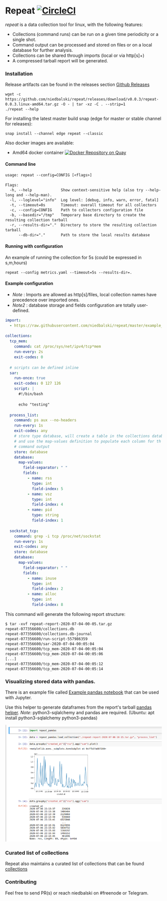 # Repeat [![CircleCI](https://circleci.com/gh/niedbalski/repeat.svg?style=svg)](https://circleci.com/gh/niedbalski/repeat)

*repeat* is a data collection tool for linux, with the following features:

* Collections (command runs) can be run on a given time periodicity or a single shot.
* Command output can be processed and stored on files or on a local database for further analysis. 
* Collections can be shared through imports (local or via http[s]+)
* A compressed tarball report will be generated.

### Installation

Release artifacts can be found in the releases section [Github Releases](https://github.com/niedbalski/repeat/releases)
```shell script
wget -c https://github.com/niedbalski/repeat/releases/download/v0.0.3/repeat-0.0.3.linux-amd64.tar.gz -O - | tar -xz -C . --strip=1
./repeat --help
```
For installing the latest master build snap (edge for master or stable channel for releases):
```shell script
snap install --channel edge repeat --classic
```

Also docker images are available:

* Amd64 docker container [![Docker Repository on Quay](https://quay.io/repository/niedbalski/repeat-linux-amd64/status "Docker Repository on Quay")](https://quay.io/repository/niedbalski/repeat-linux-amd64)


#### Command line

```shell script
usage: repeat --config=CONFIG [<flags>]

Flags:
  -h, --help             Show context-sensitive help (also try --help-long and --help-man).
  -l, --loglevel="info"  Log level: [debug, info, warn, error, fatal]
  -t, --timeout=0s       Timeout: overall timeout for all collectors
  -c, --config=CONFIG    Path to collectors configuration file
  -b, --basedir="/tmp"   Temporary base directory to create the resulting collection tarball
  -r, --results-dir="."  Directory to store the resulting collection tarball
      --db-dir="."       Path to store the local results database 
```

#### Running with configuration

An example of running the collection for 5s (could be expressed in s,m,hours)

```shell script
repeat --config metrics.yaml --timeout=5s --results-dir=.
```

#### Example configuration

* *Note* : Imports are allowed as http[s]/files, local collection names have precedence over imported ones.
* *Note2* : database storage and fields configuration are totally user-defined.

```yaml
import:
  - https://raw.githubusercontent.com/niedbalski/repeat/master/example_metrics.yaml#md5sum=6c5b5d8fafd343d5cf452a7660ad9dd1

collections:
  tcp_mem:
    command: cat /proc/sys/net/ipv4/tcp*mem
    run-every: 2s
    exit-codes: 0

  # scripts can be defined inline
  sar:
    run-once: true
    exit-codes: 0 127 126
    script: |
      #!/bin/bash

      echo "testing"

  process_list:
    command: ps aux --no-headers
    run-every: 1s
    exit-codes: any
    # store type database, will create a table in the collections database
    # and use the map-values definition to populate each column for th given
    # command output
    store: database
    database:
      map-values:
        field-separator: " "
        fields:
          - name: rss
            type: int
            field-index: 5
          - name: vsz
            type: int
            field-index: 4
          - name: pid
            type: string
            field-index: 1

  sockstat_tcp:
    command: grep -i tcp /proc/net/sockstat
    run-every: 1s
    exit-codes: any
    store: database
    database:
      map-values:
        field-separator: " "
        fields:
          - name: inuse
            type: int
            field-index: 2
          - name: alloc
            type: int
            field-index: 8
```

This command will generate the following report structure:

```shell script
$ tar -xvf repeat-report-2020-07-04-00-05.tar.gz 
repeat-077356600/collections.db
repeat-077356600/collections.db-journal
repeat-077356600/run-script-557986359
repeat-077356600/sar-2020-07-04-00:05:04
repeat-077356600/tcp_mem-2020-07-04-00:05:04
repeat-077356600/tcp_mem-2020-07-04-00:05:06
[...]
repeat-077356600/tcp_mem-2020-07-04-00:05:12
repeat-077356600/tcp_mem-2020-07-04-00:05:14
```
### Visualizing stored data with pandas.

There is an example file called [Example pandas notebook](example-repeat-pandas.ipynb) that can be
used with Jupyter.

Use this helper to generate dataframes from the report's tarball [pandas helper](repeat_pandas.py). 
*Note*: python3-sqlalchemy and pandas are required. (Ubuntu: apt install python3-sqlalchemy python3-pandas)


![Getting data from a repeat report](repeat-pandas.png?raw=true "Title")

### Curated list of collections

Repeat also maintains a curated list of collections that can be found [collections](./collections/)

### Contributing

Feel free to send PR(s) or reach niedbalski on #freenode or Telegram.
